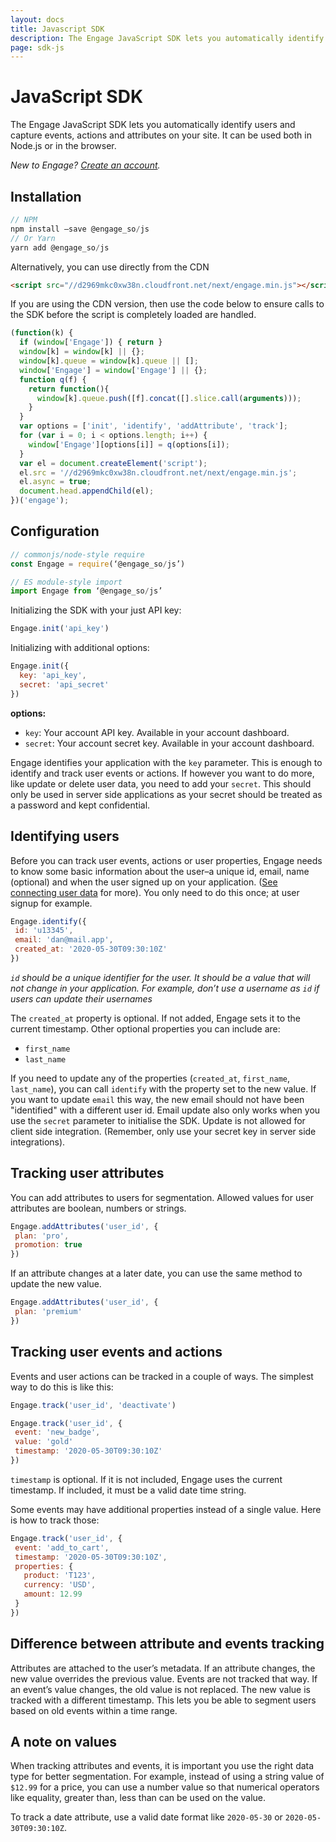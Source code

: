 ```yaml
---
layout: docs
title: Javascript SDK
description: The Engage JavaScript SDK lets you automatically identify users and capture events, actions and attributes on your site. It can be used both in Node.js or in the browser.
page: sdk-js
---
```

# JavaScript SDK

The Engage JavaScript SDK lets you automatically identify users and capture events, actions and attributes on your site. It can be used both in Node.js or in the browser.

*New to Engage? [Create an account](https://engage.so/).*

## Installation

```js
// NPM
npm install —save @engage_so/js
// Or Yarn
yarn add @engage_so/js
```

Alternatively, you can use directly from the CDN

```html
<script src="//d2969mkc0xw38n.cloudfront.net/next/engage.min.js"></script>
```

If you are using the CDN version, then use the code below to ensure calls to the SDK before the script is completely loaded are handled.

```js
(function(k) {
  if (window['Engage']) { return }
  window[k] = window[k] || {};
  window[k].queue = window[k].queue || [];
  window['Engage'] = window['Engage'] || {};
  function q(f) {
    return function(){
      window[k].queue.push([f].concat([].slice.call(arguments)));
    }
  }
  var options = ['init', 'identify', 'addAttribute', 'track'];
  for (var i = 0; i < options.length; i++) {
    window['Engage'][options[i]] = q(options[i]);
  }
  var el = document.createElement('script');
  el.src = '//d2969mkc0xw38n.cloudfront.net/next/engage.min.js';
  el.async = true;
  document.head.appendChild(el);
})('engage');
```

## Configuration

```js
// commonjs/node-style require
const Engage = require(‘@engage_so/js’)
```

```js
// ES module-style import
import Engage from ‘@engage_so/js’
```

Initializing the SDK with your just API key:
```js
Engage.init('api_key')
```

Initializing with additional options:
```js
Engage.init({
  key: 'api_key',
  secret: 'api_secret'
})
```

**options:**

- `key`: Your account API key. Available in your account dashboard.
- `secret`: Your account secret key. Available in your account dashboard. 

Engage identifies your application with the `key` parameter. This is enough to identify and track user events or actions. If however you want to do more, like update or delete user data, you need to add your `secret`. This should only be used in server side applications as your secret should be treated as a password and kept confidential.


## Identifying users

Before you can track user events, actions or user properties, Engage needs to know some basic information about the user–a unique id, email, name (optional) and when the user signed up on your application. ([See connecting user data](/docs/connecting-user-data.html) for more). You only need to do this once; at user signup for example.

```js
Engage.identify({
 id: 'u13345',
 email: 'dan@mail.app',
 created_at: '2020-05-30T09:30:10Z'
})
```

*`id` should be a unique identifier for the user. It should be a value that will not change in your application. For example, don’t use a username as `id` if users can update their usernames*

The `created_at` property is optional. If not added, Engage sets it to the current timestamp. Other optional properties you can include are:

- `first_name`
- `last_name`

If you need to update any of the properties (`created_at`, `first_name`, `last_name`), you can call `identify` with the property set to the new value. If you want to update `email`  this way, the new email should not have been "identified" with a different user id. Email update also only works when you use the `secret` parameter to initialise the SDK. Update is not allowed for client side integration. (Remember, only use your secret key in server side integrations).

## Tracking user attributes

You can add attributes to users for segmentation. Allowed values for user attributes are boolean, numbers or strings.

```js
Engage.addAttributes('user_id', {
 plan: 'pro',
 promotion: true
})
```

If an attribute changes at a later date, you can use the same method to update the new value.

```js
Engage.addAttributes('user_id', {
 plan: 'premium'
})
```

## Tracking user events and actions

Events and user actions can be tracked in a couple of ways. The simplest way to do this is like this:

```js
Engage.track('user_id', 'deactivate')
```

```js
Engage.track('user_id', {
 event: 'new_badge',
 value: 'gold'
 timestamp: '2020-05-30T09:30:10Z'
})
```

`timestamp` is optional. If it is not included, Engage uses the current timestamp. If included, it must be a valid date time string.

Some events may have additional properties instead of a single value. Here is how to track those:

```js
Engage.track('user_id', {
 event: 'add_to_cart',
 timestamp: '2020-05-30T09:30:10Z',
 properties: {
   product: 'T123',
   currency: 'USD',
   amount: 12.99
 }
})
```

## Difference between attribute and events tracking

Attributes are attached to the user’s metadata. If an attribute changes, the new value overrides the previous value. Events are not tracked that way. If an event’s value changes, the old value is not replaced. The new value is tracked with a different timestamp. This lets you be able to segment users based on old events within a time range.

## A note on values

When tracking attributes and events, it is important you use the right data type for better segmentation. For example, instead of using a string value of `$12.99` for a price, you can use a number value so that numerical operators like equality, greater than, less than can be used on the value.

To track a date attribute, use a valid date format like `2020-05-30` or `2020-05-30T09:30:10Z`.


